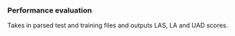 ### Performance evaluation 

Takes in parsed test and training files and outputs LAS, LA and UAD scores. 